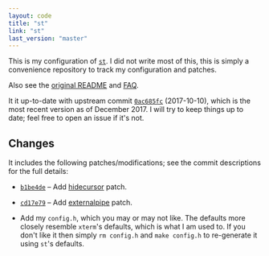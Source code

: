 ```yaml
---
layout: code
title: "st"
link: "st"
last_version: "master"
---
```


This is my configuration of [`st`](https://st.suckless.org/). I did not write
most of this, this is simply a convenience repository to track my configuration
and patches.

Also see the
[original README](https://github.com/Carpetsmoker/st/blob/master/README)
and [FAQ](https://github.com/Carpetsmoker/st/blob/master/FAQ).

It it up-to-date with upstream commit
[`0ac685fc`](https://git.suckless.org/st/log/) (2017-10-10), which is the most
recent version as of December 2017. I will try to keep things up to date; feel
free to open an issue if it's not.

Changes
-------

It includes the following patches/modifications; see the commit descriptions for
the full details:

- [`b1be4de`](https://github.com/Carpetsmoker/st/commit/b1be4de) –
  Add [hidecursor](https://st.suckless.org/patches/hidecursor/) patch.

- [`cd17e79`](https://github.com/Carpetsmoker/st/commit/cd17e79) – Add
  [externalpipe](https://st.suckless.org/patches/externalpipe/) patch.

- Add my `config.h`, which you may or may not like. The defaults more closely
  resemble `xterm`'s defaults, which is what I am used to.
  If you don't like it then simply `rm config.h` and `make config.h` to
  re-generate it using `st`'s defaults.
